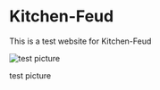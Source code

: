 # Kitchen-Feud

This is a test website for Kitchen-Feud

![test picture](https://external-content.duckduckgo.com/iu/?u=https://nexusgames.to/wp-content/uploads/2021/01/Overcooked-2-Free-Download-By-Nexusgames.to-9-1250x950.jpg&f=1&nofb=1)

test picture
